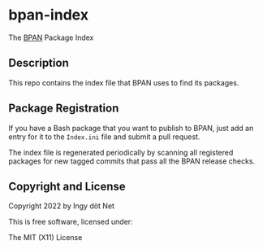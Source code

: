 bpan-index
==========

The [BPAN](https://github.com/bpan-org/bpan#readme) Package Index

## Description

This repo contains the index file that BPAN uses to find its packages.

## Package Registration

If you have a Bash package that you want to publish to BPAN, just add an entry
for it to the `Index.ini` file and submit a pull request.

The index file is regenerated periodically by scanning all registered packages
for new tagged commits that pass all the BPAN release checks.

## Copyright and License

Copyright 2022 by Ingy döt Net

This is free software, licensed under:

The MIT (X11) License
